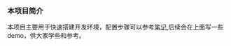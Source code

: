 ### 本项目简介
本项目主要用于快速搭建开发环境，配置步骤可以参考[笔记](http://note.youdao.com/noteshare?id=85e8d4e047c5e198f0b09274c1003cd5),后续会在上面写一些demo，供大家学些和参考。

